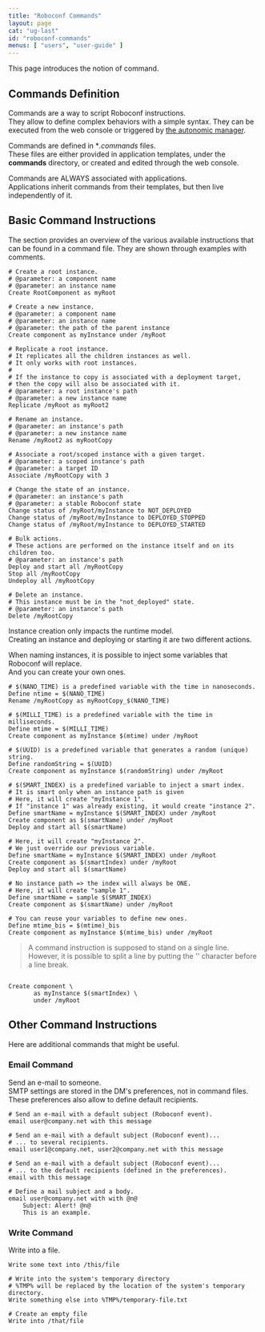 ```yaml
---
title: "Roboconf Commands"
layout: page
cat: "ug-last"
id: "roboconf-commands"
menus: [ "users", "user-guide" ]
---
```


This page introduces the notion of command.  


## Commands Definition

Commands are a way to script Roboconf instructions.  
They allow to define complex behaviors with a simple syntax.
They can be executed from the web console or triggered by [the autonomic manager](autonomic-management-with-roboconf.html).

Commands are defined in \**.commands* files.  
These files are either provided in application templates, under the **commands** directory, or created and edited
through the web console.

Commands are ALWAYS associated with applications.  
Applications inherit commands from their templates, but then live independently of it.


## Basic Command Instructions

The section provides an overview of the various available instructions that can be found
in a command file. They are shown through examples with comments.

<pre><code class="language-roboconf-commands"># Create a root instance.
# @parameter: a component name
# @parameter: an instance name
Create RootComponent as myRoot

# Create a new instance.
# @parameter: a component name
# @parameter: an instance name
# @parameter: the path of the parent instance
Create component as myInstance under /myRoot

# Replicate a root instance.
# It replicates all the children instances as well.
# It only works with root instances.
# 
# If the instance to copy is associated with a deployment target,
# then the copy will also be associated with it.
# @parameter: a root instance's path
# @parameter: a new instance name
Replicate /myRoot as myRoot2

# Rename an instance.
# @parameter: an instance's path
# @parameter: a new instance name
Rename /myRoot2 as myRootCopy

# Associate a root/scoped instance with a given target.
# @parameter: a scoped instance's path
# @parameter: a target ID
Associate /myRootCopy with 3

# Change the state of an instance.
# @parameter: an instance's path
# @parameter: a stable Roboconf state
Change status of /myRoot/myInstance to NOT_DEPLOYED
Change status of /myRoot/myInstance to DEPLOYED_STOPPED
Change status of /myRoot/myInstance to DEPLOYED_STARTED

# Bulk actions.
# These actions are performed on the instance itself and on its children too.
# @parameter: an instance's path
Deploy and start all /myRootCopy
Stop all /myRootCopy
Undeploy all /myRootCopy

# Delete an instance.
# This instance must be in the "not_deployed" state.
# @parameter: an instance's path
Delete /myRootCopy
</code></pre>

Instance creation only impacts the runtime model.  
Creating an instance and deploying or starting it are two different actions.

When naming instances, it is possible to inject some variables that Roboconf will replace.  
And you can create your own ones.

<pre><code class="language-roboconf-commands"># $(NANO_TIME) is a predefined variable with the time in nanoseconds.
Define ntime = $(NANO_TIME)
Rename /myRootCopy as myRootCopy_$(NANO_TIME)

# $(MILLI_TIME) is a predefined variable with the time in milliseconds.
Define mtime = $(MILLI_TIME)
Create component as myInstance $(mtime) under /myRoot

# $(UUID) is a predefined variable that generates a random (unique) string.
Define randomString = $(UUID)
Create component as myInstance $(randomString) under /myRoot

# $(SMART_INDEX) is a predefined variable to inject a smart index.
# It is smart only when an instance path is given
# Here, it will create "myInstance 1".
# If "instance 1" was already existing, it would create "instance 2".
Define smartName = myInstance $(SMART_INDEX) under /myRoot
Create component as $(smartName) under /myRoot
Deploy and start all $(smartName)

# Here, it will create "myInstance 2".
# We just override our previous variable.
Define smartName = myInstance $(SMART_INDEX) under /myRoot
Create component as $(smartIndex) under /myRoot
Deploy and start all $(smartName)

# No instance path => the index will always be ONE.
# Here, it will create "sample 1".
Define smartName = sample $(SMART_INDEX)
Create component as $(smartName) under /myRoot

# You can reuse your variables to define new ones.
Define mtime_bis = $(mtime)_bis
Create component as myInstance $(mtime_bis) under /myRoot 
</code></pre>

> A command instruction is supposed to stand on a single line.  
> However, it is possible to split a line by putting the '\' character before a line break.


<pre><code class="language-roboconf-commands">
Create component \
       as myInstance $(smartIndex) \
       under /myRoot
</code></pre>


## Other Command Instructions

Here are additional commands that might be useful.


### Email Command

Send an e-mail to someone.  
SMTP settings are stored in the DM's preferences, not in command files.  
These preferences also allow to define default recipients.

<pre><code class="language-roboconf-commands"># Send an e-mail with a default subject (Roboconf event).
email user@company.net with this message
</code></pre>

<pre><code class="language-roboconf-commands"># Send an e-mail with a default subject (Roboconf event)...
# ... to several recipients.
email user1@company.net, user2@company.net with this message
</code></pre>

<pre><code class="language-roboconf-commands"># Send an e-mail with a default subject (Roboconf event)...
# ... to the default recipients (defined in the preferences).
email with this message
</code></pre>

<pre><code class="language-roboconf-commands"># Define a mail subject and a body.
email user@company.net with with @n@
    Subject: Alert! @n@
    This is an example.
</code></pre>


### Write Command

Write into a file.

<pre><code class="language-roboconf-commands">Write some text into /this/file

# Write into the system's temporary directory
# %TMP% will be replaced by the location of the system's temporary directory.
Write something else into %TMP%/temporary-file.txt

# Create an empty file
Write into /that/file
</code></pre>
